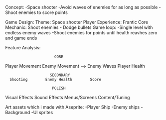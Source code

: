 Concept: 
-Space shooter
-Avoid waves of enemies for as long as possible
-Shoot enemies to score points

Game Design:
     Theme: Space shooter
     Player Experience: Frantic
     Core Mechanic: Shoot enemies - Dodge bullets
     Game loop: -Single level with endless enemy waves
                -Shoot enemies for points until health reavhes zero and game ends

Feature Analysis:

                          CORE
Player Movement    Enemy Movement -->  Enemy Waves   Player Health 	
                        
                        SECONDARY
      Shooting        Enemy Health        Score

                         POLISH
Visual Effects     Sound Effects     Menus/Screens     Content/Tuning

Art assets which i made with Aseprite:
-Player Ship
-Enemy ships
-Background
-UI sprites
